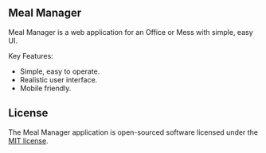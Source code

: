 ## Meal Manager

Meal Manager is a web application for an Office or Mess with simple, easy UI.
 
 Key Features:

- Simple, easy to operate.
- Realistic user interface.
- Mobile friendly.

## License

The Meal Manager application is open-sourced software licensed under the [MIT license](https://opensource.org/licenses/MIT).
